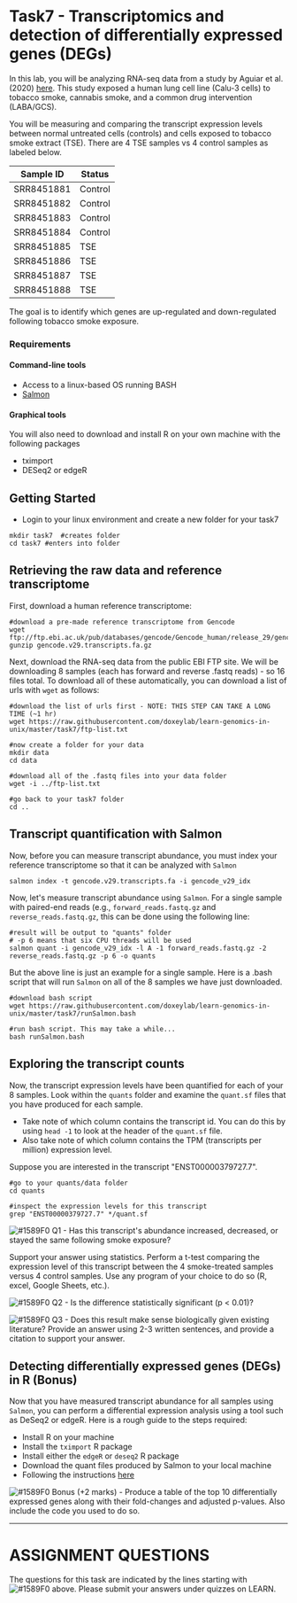 # Task7 - Transcriptomics and detection of differentially expressed genes (DEGs)

In this lab, you will be analyzing RNA-seq data from a study by Aguiar et al. (2020) [here](https://pubmed.ncbi.nlm.nih.gov/31646766/).
This study exposed a human lung cell line (Calu-3 cells) to tobacco smoke, cannabis smoke, and a common drug intervention (LABA/GCS).

You will be measuring and comparing the transcript expression levels between normal untreated cells (controls) and cells exposed to tobacco smoke extract (TSE).
There are 4 TSE samples vs 4 control samples as labeled below.

| Sample ID | Status |
| --------------- | --------------- |
| SRR8451881 | Control |
| SRR8451882 | Control |
| SRR8451883 | Control |
| SRR8451884 | Control |
| SRR8451885 | TSE |
| SRR8451886 | TSE |
| SRR8451887 | TSE |
| SRR8451888 | TSE |

The goal is to identify which genes are up-regulated and down-regulated following tobacco smoke exposure.

### Requirements

#### Command-line tools
* Access to a linux-based OS running BASH
* [Salmon](https://combine-lab.github.io/salmon/)

#### Graphical tools

You will also need to download and install R on your own machine with the following packages

* tximport
* DESeq2 or edgeR


## Getting Started

* Login to your linux environment and create a new folder for your task7

```
mkdir task7  #creates folder
cd task7 #enters into folder
```

## Retrieving the raw data and reference transcriptome

First, download a human reference transcriptome:

```
#download a pre-made reference transcriptome from Gencode
wget ftp://ftp.ebi.ac.uk/pub/databases/gencode/Gencode_human/release_29/gencode.v29.transcripts.fa.gz
gunzip gencode.v29.transcripts.fa.gz
```

Next, download the RNA-seq data from the public EBI FTP site. We will be downloading 8 samples (each has forward and reverse .fastq reads) - so 16 files total. To download all of these automatically, you can download a list of urls with `wget` as follows:

```
#download the list of urls first - NOTE: THIS STEP CAN TAKE A LONG TIME (~1 hr)
wget https://raw.githubusercontent.com/doxeylab/learn-genomics-in-unix/master/task7/ftp-list.txt

#now create a folder for your data
mkdir data
cd data

#download all of the .fastq files into your data folder
wget -i ../ftp-list.txt

#go back to your task7 folder
cd ..
```


## Transcript quantification with Salmon


Now, before you can measure transcript abundance, you must index your reference transcriptome so that it can be analyzed with `Salmon`

```
salmon index -t gencode.v29.transcripts.fa -i gencode_v29_idx
```


Now, let's measure transcript abundance using `Salmon`. For a single sample with paired-end reads (e.g., `forward_reads.fastq.gz` and `reverse_reads.fastq.gz`, this can be done using the following line:

```
#result will be output to "quants" folder
# -p 6 means that six CPU threads will be used
salmon quant -i gencode_v29_idx -l A -1 forward_reads.fastq.gz -2 reverse_reads.fastq.gz -p 6 -o quants
```

But the above line is just an example for a single sample. Here is a .bash script that will run `Salmon` on all of the 8 samples we have just downloaded.
```
#download bash script
wget https://raw.githubusercontent.com/doxeylab/learn-genomics-in-unix/master/task7/runSalmon.bash

#run bash script. This may take a while...
bash runSalmon.bash

```

## Exploring the transcript counts

Now, the transcript expression levels have been quantified for each of your 8 samples. Look within the `quants` folder and examine the `quant.sf` files that you have produced for each sample.

* Take note of which column contains the transcript id. You can do this by using `head -1` to look at the header of the `quant.sf` file.
* Also take note of which column contains the TPM (transcripts per million) expression level.

Suppose you are interested in the transcript "ENST00000379727.7".

```
#go to your quants/data folder
cd quants

#inspect the expression levels for this transcript
grep "ENST00000379727.7" */quant.sf
```

![#1589F0](https://placehold.it/15/1589F0/000000?text=+) Q1 - Has this transcript's abundance increased, decreased, or stayed the same following smoke exposure?

Support your answer using statistics. Perform a t-test comparing the expression level of this transcript between the 4 smoke-treated samples versus 4 control samples. Use any program of your choice to do so (R, excel, Google Sheets, etc.).

![#1589F0](https://placehold.it/15/1589F0/000000?text=+) Q2 -  Is the difference statistically significant (p < 0.01)?

![#1589F0](https://placehold.it/15/1589F0/000000?text=+) Q3 -  Does this result make sense biologically given existing literature? Provide an answer using 2-3 written sentences, and provide a citation to support your answer.

## Detecting differentially expressed genes (DEGs) in R (Bonus)

Now that you have measured transcript abundance for all samples using `Salmon`, you can perform a differential expression analysis using a tool such as DeSeq2 or edgeR. Here is a rough guide to the steps required:

* Install R on your machine
* Install the `tximport` R package
* Install either the `edgeR` or `deseq2` R package
* Download the quant files produced by Salmon to your local machine
* Following the instructions [here](https://bioconductor.org/packages/release/bioc/vignettes/tximport/inst/doc/tximport.html)

![#1589F0](https://placehold.it/15/1589F0/000000?text=+) Bonus (+2 marks) - Produce a table of the top 10 differentially expressed genes along with their fold-changes and adjusted p-values. Also include the code you used to do so.


---

# ASSIGNMENT QUESTIONS

The questions for this task are indicated by the lines starting with ![#1589F0](https://placehold.it/15/1589F0/000000?text=+) above.
Please submit your answers under quizzes on LEARN.



